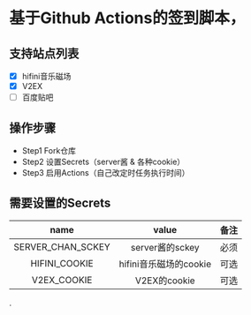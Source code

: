 # 基于Github Actions的签到脚本，
## 支持站点列表
- [x] hifini音乐磁场
- [x] V2EX
- [ ] 百度贴吧

## 操作步骤
- Step1 Fork仓库
- Step2 设置Secrets（server酱 & 各种cookie）
- Step3 启用Actions（自己改定时任务执行时间）

## 需要设置的Secrets

| name |  value | 备注 | 
|:----:|:----:|:----:|
| SERVER_CHAN_SCKEY | server酱的sckey | 必须 |
| HIFINI_COOKIE | hifini音乐磁场的cookie | 可选 |
| V2EX_COOKIE | V2EX的cookie | 可选 |
.
